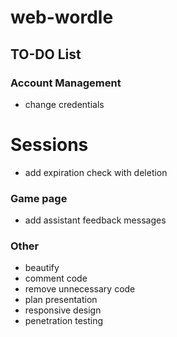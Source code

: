 # web-wordle

## TO-DO List

### Account Management
- change credentials

# Sessions
- add expiration check with deletion

### Game page
- add assistant feedback messages

### Other
- beautify
- comment code
- remove unnecessary code
- plan presentation
- responsive design
- penetration testing